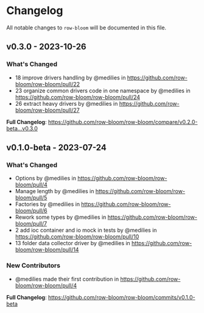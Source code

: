 # Changelog

All notable changes to `row-bloom` will be documented in this file.

## v0.3.0 - 2023-10-26

### What's Changed

- 18 improve drivers handling by @medilies in https://github.com/row-bloom/row-bloom/pull/22
- 23 organize common drivers code in one namespace by @medilies in https://github.com/row-bloom/row-bloom/pull/24
- 26 extract heavy drivers by @medilies in https://github.com/row-bloom/row-bloom/pull/27

**Full Changelog**: https://github.com/row-bloom/row-bloom/compare/v0.2.0-beta...v0.3.0

## v0.1.0-beta - 2023-07-24

### What's Changed

- Options by @medilies in https://github.com/row-bloom/row-bloom/pull/4
- Manage length by @medilies in https://github.com/row-bloom/row-bloom/pull/5
- Factories by @medilies in https://github.com/row-bloom/row-bloom/pull/6
- Rework some types by @medilies in https://github.com/row-bloom/row-bloom/pull/7
- 2 add ioc container and io mock in tests by @medilies in https://github.com/row-bloom/row-bloom/pull/10
- 13 folder data collector driver by @medilies in https://github.com/row-bloom/row-bloom/pull/14

### New Contributors

- @medilies made their first contribution in https://github.com/row-bloom/row-bloom/pull/4

**Full Changelog**: https://github.com/row-bloom/row-bloom/commits/v0.1.0-beta
